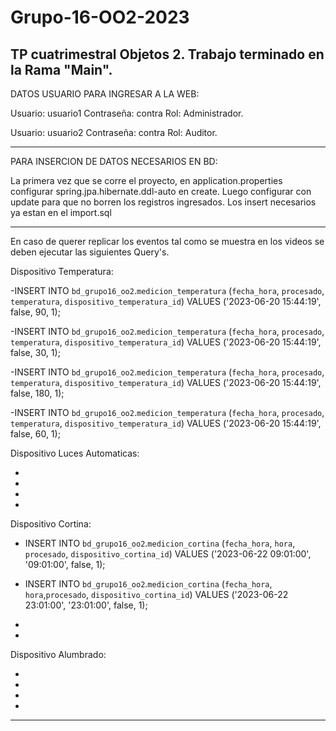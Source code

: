 # Grupo-16-OO2-2023
TP cuatrimestral Objetos 2.
Trabajo terminado en la Rama "Main".
----------------------------------------------------------
DATOS USUARIO PARA INGRESAR A LA WEB:

Usuario: usuario1  Contraseña: contra Rol: Administrador.

Usuario: usuario2 Contraseña: contra Rol: Auditor.

--------------------------------------------------------

PARA INSERCION DE DATOS NECESARIOS EN BD:

La primera vez que se corre el proyecto, en application.properties configurar spring.jpa.hibernate.ddl-auto en create.
Luego configurar con update para que no borren los registros ingresados.
Los insert necesarios ya estan en el import.sql

--------------------------------------------------------
En caso de querer replicar los eventos tal como se muestra en los videos se deben ejecutar las siguientes Query's.

Dispositivo Temperatura:

-INSERT INTO `bd_grupo16_oo2`.`medicion_temperatura` (`fecha_hora`, `procesado`, `temperatura`, `dispositivo_temperatura_id`) VALUES ('2023-06-20 15:44:19', false, 90, 1);

-INSERT INTO `bd_grupo16_oo2`.`medicion_temperatura` (`fecha_hora`, `procesado`, `temperatura`, `dispositivo_temperatura_id`) VALUES ('2023-06-20 15:44:19', false, 30, 1);

-INSERT INTO `bd_grupo16_oo2`.`medicion_temperatura` (`fecha_hora`, `procesado`, `temperatura`, `dispositivo_temperatura_id`) VALUES ('2023-06-20 15:44:19', false, 180, 1);

-INSERT INTO `bd_grupo16_oo2`.`medicion_temperatura` (`fecha_hora`, `procesado`, `temperatura`, `dispositivo_temperatura_id`) VALUES ('2023-06-20 15:44:19', false, 60, 1);

Dispositivo Luces Automaticas:

-

-

-

-

Dispositivo Cortina:

- INSERT INTO `bd_grupo16_oo2`.`medicion_cortina` (`fecha_hora`, `hora`, `procesado`, `dispositivo_cortina_id`) VALUES ('2023-06-22 09:01:00', '09:01:00', false, 1);

- INSERT INTO `bd_grupo16_oo2`.`medicion_cortina` (`fecha_hora`, `hora`,`procesado`, `dispositivo_cortina_id`) VALUES ('2023-06-22 23:01:00', '23:01:00', false, 1);

-

-

Dispositivo Alumbrado:

-

-

-

-

-------------------------------------------------

